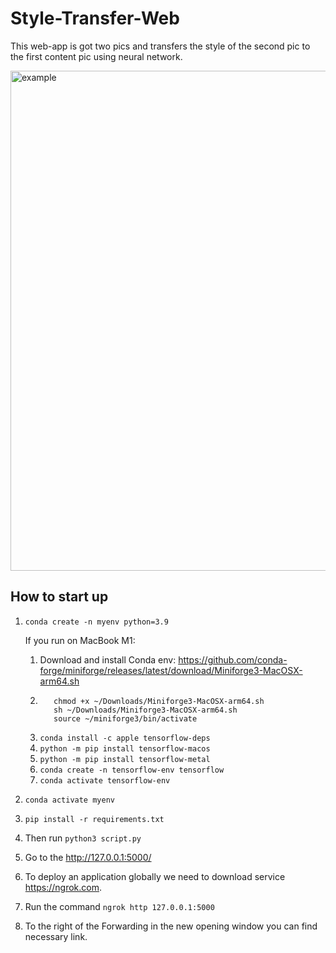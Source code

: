 # Style-Transfer-Web

This web-app is got two pics and transfers the style of the second pic to the first content pic using neural network. 

<img width="800" alt="example" src="https://user-images.githubusercontent.com/64747198/209483676-c990e832-5fdd-4e8a-893b-b7fe8affac36.png">

## How to start up

1. ```conda create -n myenv python=3.9```
      
      If you run on MacBook M1:
      1) Download and install Conda env:
          https://github.com/conda-forge/miniforge/releases/latest/download/Miniforge3-MacOSX-arm64.sh
      2) ```
            chmod +x ~/Downloads/Miniforge3-MacOSX-arm64.sh
            sh ~/Downloads/Miniforge3-MacOSX-arm64.sh
            source ~/miniforge3/bin/activate
         ```
      3) ```conda install -c apple tensorflow-deps```
      4) ```python -m pip install tensorflow-macos```
      5) ```python -m pip install tensorflow-metal```
      6) ```conda create -n tensorflow-env tensorflow```
      7) ```conda activate tensorflow-env```

2. ```conda activate myenv```
3. ```pip install -r requirements.txt```
4. Then run ```python3 script.py```
5. Go to the http://127.0.0.1:5000/
6. To deploy an application globally we need to download service https://ngrok.com.
7. Run the command ```ngrok http 127.0.0.1:5000```
8. To the right of the Forwarding in the new opening window you can find necessary link.
